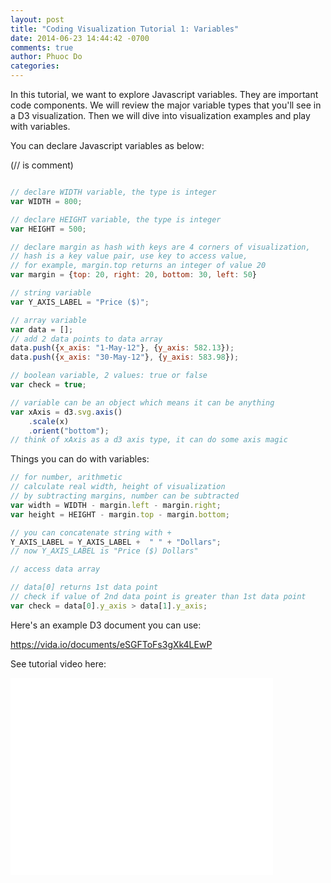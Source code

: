 ```yaml
---
layout: post
title: "Coding Visualization Tutorial 1: Variables"
date: 2014-06-23 14:44:42 -0700
comments: true
author: Phuoc Do
categories: 
---
```


In this tutorial, we want to explore Javascript variables. They are important code components. We will review the major variable types that you'll see in a D3 visualization. Then we will dive into visualization examples and play with variables.

You can declare Javascript variables as below:

(// is comment)

```javascript

// declare WIDTH variable, the type is integer
var WIDTH = 800;

// declare HEIGHT variable, the type is integer
var HEIGHT = 500;

// declare margin as hash with keys are 4 corners of visualization,
// hash is a key value pair, use key to access value,
// for example, margin.top returns an integer of value 20
var margin = {top: 20, right: 20, bottom: 30, left: 50}

// string variable
var Y_AXIS_LABEL = "Price ($)";

// array variable
var data = [];
// add 2 data points to data array
data.push({x_axis: "1-May-12"}, {y_axis: 582.13});
data.push({x_axis: "30-May-12"}, {y_axis: 583.98});

// boolean variable, 2 values: true or false
var check = true;

// variable can be an object which means it can be anything
var xAxis = d3.svg.axis()
    .scale(x)
    .orient("bottom");
// think of xAxis as a d3 axis type, it can do some axis magic
```

<!-- more -->

Things you can do with variables:

```javascript
// for number, arithmetic
// calculate real width, height of visualization
// by subtracting margins, number can be subtracted
var width = WIDTH - margin.left - margin.right;
var height = HEIGHT - margin.top - margin.bottom;

// you can concatenate string with +
Y_AXIS_LABEL = Y_AXIS_LABEL +  " " + "Dollars";
// now Y_AXIS_LABEL is "Price ($) Dollars"

// access data array

// data[0] returns 1st data point
// check if value of 2nd data point is greater than 1st data point
var check = data[0].y_axis > data[1].y_axis;
```

Here's an example D3 document you can use:

https://vida.io/documents/eSGFToFs3gXk4LEwP

See tutorial video here:

<iframe width="420" height="315" src="//www.youtube.com/embed/5Jg7RLZC6s8" frameborder="0" allowfullscreen></iframe>